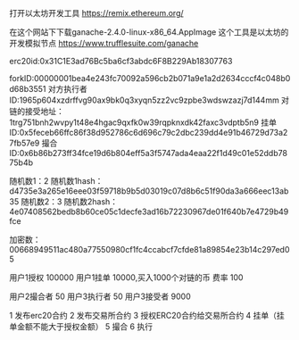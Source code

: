 打开以太坊开发工具
https://remix.ethereum.org/

在这个网站下下载ganache-2.4.0-linux-x86_64.AppImage
这个工具是以太坊的开发模拟节点
https://www.trufflesuite.com/ganache


erc20id:0x31C1E3ad76Bc5ba6cf3abdc6F8B229Ab18307763

forkID:00000001bea4e243fc70092a596cb2b071a9e1a2d2634cccf4c048b0d68b3551
对方执行者ID:1965p604xzdrffvg90ax9bk0q3xyqn5zz2vc9zpbe3wdswzazj7d144mm
对链的接受地址：1trg751bnh2wvpy1t48e4hgac9qxfk0w39rqpknxdk42faxc3vdptb5n9
挂单ID:0x5feceb66ffc86f38d952786c6d696c79c2dbc239dd4e91b46729d73a27fb57e9
撮合ID:0x6b86b273ff34fce19d6b804eff5a3f5747ada4eaa22f1d49c01e52ddb7875b4b

随机数1：2
随机数1hash：d4735e3a265e16eee03f59718b9b5d03019c07d8b6c51f90da3a666eec13ab35
随机数2：3
随机数2hash：4e07408562bedb8b60ce05c1decfe3ad16b72230967de01f640b7e4729b49fce

加密数：00668949511ac480a77550980cf1fc4ccabcf7cfde81a89854e23b14c297ed05

用户1授权 100000
用户1挂单 10000,买入1000个对链的币
费率 100


用户2撮合者 50
用户3执行者 50
用户3接受者 9000

1 发布erc20合约
2 发布交易所合约
3 授权ERC20合约给交易所合约
4 挂单（挂单金额不能大于授权金额）
5 撮合
6 执行
